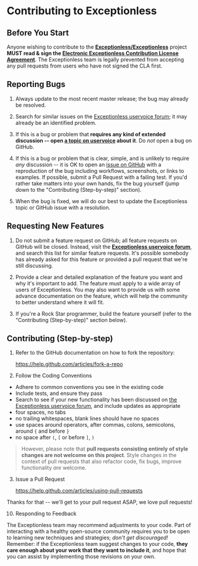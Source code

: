 ﻿# Contributing to Exceptionless

## Before You Start

Anyone wishing to contribute to the **[Exceptionless/Exceptionless](https://github.com/exceptionless/exceptionless)** project **MUST read &amp; sign the [Electronic Exceptionless Contribution License Agreement](http://exceptionless.clahub.com)**. The Exceptionless team is legally prevented from accepting any pull requests from users who have not signed the CLA first.

## Reporting Bugs

1. Always update to the most recent master release; the bug may already be resolved.

2. Search for similar issues on the [Exceptionless uservoice forum][m]; it may already be an identified problem.

3. If this is a bug or problem that **requires any kind of extended discussion -- open [a topic on uservoice][m] about it**. Do *not* open a bug on GitHub.

4. If this is a bug or problem that is clear, simple, and is unlikely to require *any* discussion -- it is OK to open an [issue on GitHub](https://github.com/exceptionless/exceptionless/issues) with a reproduction of the bug including workflows, screenshots, or links to examples. If possible, submit a Pull Request with a failing test. If you'd rather take matters into your own hands, fix the bug yourself (jump down to the "Contributing (Step-by-step)" section).
5. When the bug is fixed, we will do our best to update the Exceptionless topic or GitHub issue with a resolution.

## Requesting New Features

1. Do not submit a feature request on GitHub; all feature requests on GitHub will be closed. Instead, visit the **[Exceptionless uservoice forum][m]**, and search this list for similar feature requests. It's possible somebody has already asked for this feature or provided a pull request that we're still discussing.

2. Provide a clear and detailed explanation of the feature you want and why it's important to add. The feature must apply to a wide array of users of Exceptionless. You may also want to provide us with some advance documentation on the feature, which will help the community to better understand where it will fit.

3. If you're a Rock Star programmer, build the feature yourself (refer to the "Contributing (Step-by-step)" section below).

## Contributing (Step-by-step)

1. Refer to the GitHub documentation on how to fork the repository:

    https://help.github.com/articles/fork-a-repo

2. Follow the Coding Conventions
  * Adhere to common conventions you see in the existing code
  * Include tests, and ensure they pass
  * Search to see if your new functionality has been discussed on [the Exceptionless uservoice forum](http://exceptionless.uservoice.com), and include updates as appropriate
  * four spaces, no tabs
  * no trailing whitespaces, blank lines should have no spaces
  * use spaces around operators, after commas, colons, semicolons, around `{` and before `}`
  * no space after `(`, `[` or before `]`, `)`

  > However, please note that **pull requests consisting entirely of style changes are not welcome on this project**. Style changes in the context of pull requests that also refactor code, fix bugs, improve functionality *are* welcome.

3. Issue a Pull Request

    https://help.github.com/articles/using-pull-requests
  
  Thanks for that -- we'll get to your pull request ASAP, we love pull requests!

10. Responding to Feedback

  The Exceptionless team may recommend adjustments to your code. Part of interacting with a healthy open-source community requires you to be open to learning new techniques and strategies; *don't get discouraged!* Remember: if the Exceptionless team suggest changes to your code, **they care enough about your work that they want to include it**, and hope that you can assist by implementing those revisions on your own.
  
[m]: https://exceptionless.uservoice.com
